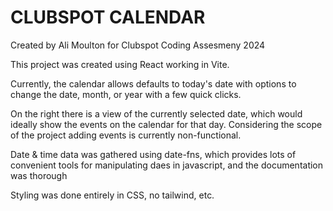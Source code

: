 # CLUBSPOT CALENDAR
Created by Ali Moulton for Clubspot Coding Assesmeny 2024

<!-- Details: -->

This project was created using React working in Vite. 

Currently, the calendar allows defaults to today's date 
with options to change the date, month, or year with a few quick clicks. 

On the right there is a view of the currently selected date, which would ideally show the 
events on the calendar for that day. Considering the scope of the project adding events 
is currently non-functional. 

Date & time data was gathered using date-fns, which provides lots of convenient tools for manipulating 
daes in javascript, and the documentation was thorough 
 <!--https://date-fns.org/  -->


 Styling was done entirely in CSS, no tailwind, etc.